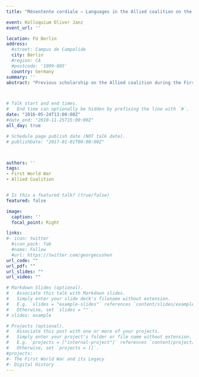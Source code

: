 ```yaml
---
title: "Mésentente cordiale – Languages in the Allied coalition on the Western Front"

event: Kolloquium Oliver Janz
event_url: ''

location: FU Berlin
address:
  #street: Campus de Campolide
  city: Berlin
  #region: CA
  #postcode: '1099-085'
  country: Germany
summary: ''
abstract: "Previous scholarship on the Allied coalition during the First World war has tended to stress the misunderstandings and distrust between the individuals representing their countries at high command level. There is an unexplained tension between this mésentente and the durable nature of the coalition and eventual victory of the French, British and Americans on the Western Front which leaves the lower echelons under-explored. By dialectically crossing communication practice and military logistics we can write a history which tells us both how these exchanges were possible and to what extent they contributed to the Allies’ victory. Official and private archival material enables us both to read traces of language from the perspective of the history of international exchanges and also to understand choices in military logistics from the point of view of interpreting and translation studies. France and Britain had very different military language strategies throughout the 19th century, with the French developing a specialised corps of military interpreters recruited by competitive exams while the British army relied on the one hand on officers qualified in foreign languages and on the other on guides and scouts recruited locally. Secret negotiations between 1905 and 1912 establied a strategy consisting of attaching English-speaking French soldiers to British units. From August 1914 these untrained military interpreters were put to the test and had to learn to position themselves among the British officers, French authorities and the local civilian population behind the lines. Battlefield liaison and the handling of the paper bureaucracy of modern warfare were two further important elements in this fragile but successful balancing act which was further challenged in 1918 with the progressive integration of the US troops in the Allied operations and the shift from the trenches back to mobile warfare."



# Talk start and end times.
#   End time can optionally be hidden by prefixing the line with `#`.
date: "2016-05-24T13:00:00Z"
#date_end: "2010-11-25T15:00:00Z"
all_day: true

# Schedule page publish date (NOT talk date).
# publishDate: "2017-01-01T00:00:00Z"



authors: ''
tags: 
- First World War
- Allied Coalition


# Is this a featured talk? (true/false)
featured: false

image:
  caption: ''
  focal_point: Right

links:
#- icon: twitter
  #icon_pack: fab
  #name: Follow
  #url: https://twitter.com/georgecushen
url_code: ""
url_pdf: ""
url_slides: ""
url_video: ""

# Markdown Slides (optional).
#   Associate this talk with Markdown slides.
#   Simply enter your slide deck's filename without extension.
#   E.g. `slides = "example-slides"` references `content/slides/example-slides.md`.
#   Otherwise, set `slides = ""`.
# slides: example

# Projects (optional).
#   Associate this post with one or more of your projects.
#   Simply enter your project's folder or file name without extension.
#   E.g. `projects = ["internal-project"]` references `content/project/deep-learning/index.md`.
#   Otherwise, set `projects = []`.
#projects:
#- The First World War and its Legacy
#- Digital History
---
```

